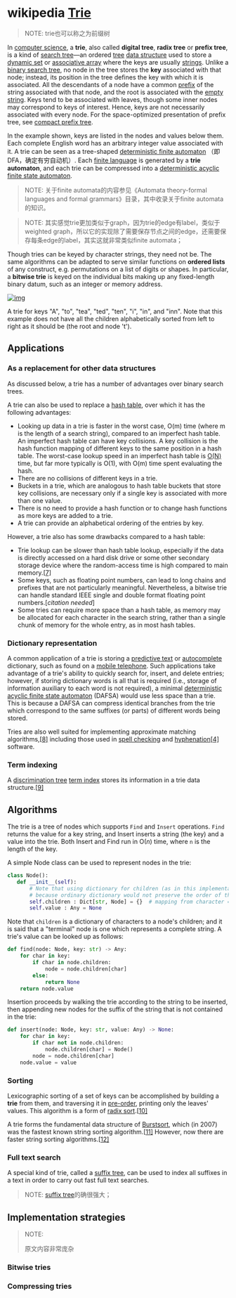 # wikipedia [Trie](https://en.wikipedia.org/wiki/Trie) 

> NOTE: trie也可以称之为前缀树

In [computer science](https://en.wikipedia.org/wiki/Computer_science), a **trie**, also called **digital tree**, **radix tree** or **prefix tree**, is a kind of [search tree](https://en.wikipedia.org/wiki/Search_tree)—an ordered [tree](https://en.wikipedia.org/wiki/Tree_(data_structure)) [data structure](https://en.wikipedia.org/wiki/Data_structure) used to store a [dynamic set](https://en.wikipedia.org/wiki/Set_(abstract_data_type)) or [associative array](https://en.wikipedia.org/wiki/Associative_array) where the keys are usually [strings](https://en.wikipedia.org/wiki/String_(computer_science)). Unlike a [binary search tree](https://en.wikipedia.org/wiki/Binary_search_tree), no node in the tree stores the **key** associated with that node; instead, its position in the tree defines the key with which it is associated. All the descendants of a node have a common [prefix](https://en.wikipedia.org/wiki/Prefix) of the string associated with that node, and the root is associated with the [empty string](https://en.wikipedia.org/wiki/Empty_string). Keys tend to be associated with leaves, though some inner nodes may correspond to keys of interest. Hence, keys are not necessarily associated with every node. For the space-optimized presentation of prefix tree, see [compact prefix tree](https://en.wikipedia.org/wiki/Compact_prefix_tree).

In the example shown, keys are listed in the nodes and values below them. Each complete English word has an arbitrary integer value associated with it. A trie can be seen as a tree-shaped [deterministic finite automaton](https://en.wikipedia.org/wiki/Deterministic_finite_automaton) （即DFA，确定有穷自动机）. Each [finite language](https://en.wikipedia.org/wiki/Finite_language) is generated by a **trie automaton**, and each trie can be compressed into a [deterministic acyclic finite state automaton](https://en.wikipedia.org/wiki/Deterministic_acyclic_finite_state_automaton).

> NOTE: 关于finite automata的内容参见《Automata theory-formal languages and formal grammars》目录，其中收录关于finite automata的知识。

> NOTE: 其实感觉trie更加类似于graph，因为trie的edge有label，类似于weighted graph，所以它的实现除了需要保存节点之间的edge，还需要保存每条edge的label，其实这就非常类似finite automata；

Though tries can be keyed by character strings, they need not be. The same algorithms can be adapted to serve similar functions on **ordered lists** of any construct, e.g. permutations on a list of digits or shapes. In particular, a **bitwise trie** is keyed on the individual bits making up any fixed-length binary datum, such as an integer or memory address.

[![img](https://upload.wikimedia.org/wikipedia/commons/thumb/b/be/Trie_example.svg/250px-Trie_example.svg.png)](https://en.wikipedia.org/wiki/File:Trie_example.svg)

A trie for keys "A", "to", "tea", "ted", "ten", "i", "in", and "inn". Note that this example does not have all the children alphabetically sorted from left to right as it should be (the root and node 't').



## Applications

### As a replacement for other data structures

As discussed below, a trie has a number of advantages over binary search trees.

A trie can also be used to replace a [hash table](https://en.wikipedia.org/wiki/Hash_table), over which it has the following advantages:

- Looking up data in a trie is faster in the worst case, O(m) time (where m is the length of a search string), compared to an imperfect hash table. An imperfect hash table can have key collisions. A key collision is the hash function mapping of different keys to the same position in a hash table. The worst-case lookup speed in an imperfect hash table is [O(N)](https://en.wikipedia.org/wiki/Hash_table#Chaining) time, but far more typically is O(1), with O(m) time spent evaluating the hash.
- There are no collisions of different keys in a trie.
- Buckets in a trie, which are analogous to hash table buckets that store key collisions, are necessary only if a single key is associated with more than one value.
- There is no need to provide a hash function or to change hash functions as more keys are added to a trie.
- A trie can provide an alphabetical ordering of the entries by key.

However, a trie also has some drawbacks compared to a hash table:

- Trie lookup can be slower than hash table lookup, especially if the data is directly accessed on a hard disk drive or some other secondary storage device where the random-access time is high compared to main memory.[[7\]](https://en.wikipedia.org/wiki/Trie#cite_note-triememory-7)
- Some keys, such as floating point numbers, can lead to long chains and prefixes that are not particularly meaningful. Nevertheless, a bitwise trie can handle standard IEEE single and double format floating point numbers.[*citation needed*]
- Some tries can require more space than a hash table, as memory may be allocated for each character in the search string, rather than a single chunk of memory for the whole entry, as in most hash tables.



### Dictionary representation

A common application of a trie is storing a [predictive text](https://en.wikipedia.org/wiki/Predictive_text) or [autocomplete](https://en.wikipedia.org/wiki/Autocomplete) dictionary, such as found on a [mobile telephone](https://en.wikipedia.org/wiki/Mobile_telephone). Such applications take advantage of a trie's ability to quickly search for, insert, and delete entries; however, if storing dictionary words is all that is required (i.e., storage of information auxiliary to each word is not required), a minimal [deterministic acyclic finite state automaton](https://en.wikipedia.org/wiki/Deterministic_acyclic_finite_state_automaton) (DAFSA) would use less space than a trie. This is because a DAFSA can compress identical branches from the trie which correspond to the same suffixes (or parts) of different words being stored.

Tries are also well suited for implementing approximate matching algorithms,[[8\]](https://en.wikipedia.org/wiki/Trie#cite_note-8) including those used in [spell checking](https://en.wikipedia.org/wiki/Spell_checking) and [hyphenation](https://en.wikipedia.org/wiki/Hyphenation_algorithm)[[4\]](https://en.wikipedia.org/wiki/Trie#cite_note-Liang1983-4) software.



### Term indexing

A [discrimination tree](https://en.wikipedia.org/w/index.php?title=Discrimination_tree&action=edit&redlink=1) [term index](https://en.wikipedia.org/wiki/Term_indexing) stores its information in a trie data structure.[[9\]](https://en.wikipedia.org/wiki/Trie#cite_note-9)



## Algorithms

The trie is a tree of nodes which supports `Find` and `Insert` operations. `Find` returns the value for a key string, and Insert inserts a string (the key) and a value into the trie. Both Insert and Find run in O(*n*) time, where `n` is the length of the key.

A simple Node class can be used to represent nodes in the trie:

```python
class Node():
   def __init__(self):
       # Note that using dictionary for children (as in this implementation) would not allow lexicographic sorting mentioned in the next section (Sorting),
       # because ordinary dictionary would not preserve the order of the keys
       self.children : Dict[str, Node] = {}  # mapping from character ==> Node
       self.value : Any = None
```

Note that `children` is a dictionary of characters to a node's children; and it is said that a "terminal" node is one which represents a complete string.
A trie's value can be looked up as follows:

```python
def find(node: Node, key: str) -> Any:
    for char in key:
        if char in node.children:
            node = node.children[char]
        else:
            return None
    return node.value
```

Insertion proceeds by walking the trie according to the string to be inserted, then appending new nodes for the suffix of the string that is not contained in the trie:

```python
def insert(node: Node, key: str, value: Any) -> None:
    for char in key:
        if char not in node.children:
            node.children[char] = Node()
        node = node.children[char]
    node.value = value
```



### Sorting

Lexicographic sorting of a set of keys can be accomplished by building a **trie** from them, and traversing it in [pre-order](https://en.wikipedia.org/wiki/Tree_traversal#Pre-order), printing only the leaves' values. This algorithm is a form of [radix sort](https://en.wikipedia.org/wiki/Radix_sort).[[10\]](https://en.wikipedia.org/wiki/Trie#cite_note-10)

A trie forms the fundamental data structure of [Burstsort](https://en.wikipedia.org/wiki/Burstsort), which (in 2007) was the fastest known string sorting algorithm.[[11\]](https://en.wikipedia.org/wiki/Trie#cite_note-cachestringsort-11) However, now there are faster string sorting algorithms.[[12\]](https://en.wikipedia.org/wiki/Trie#cite_note-stringradix-12)



### Full text search

A special kind of trie, called a [suffix tree](https://en.wikipedia.org/wiki/Suffix_tree), can be used to index all suffixes in a text in order to carry out fast full text searches.

> NOTE:  [suffix tree](https://en.wikipedia.org/wiki/Suffix_tree)的确很强大；



## Implementation strategies

> NOTE: 
>
> 原文内容非常庞杂

### Bitwise tries



### Compressing tries

